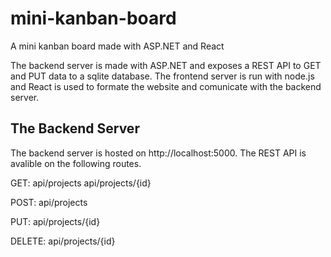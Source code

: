 # mini-kanban-board
A mini kanban board made with ASP.NET and React

The backend server is made with ASP.NET and exposes a REST API to GET and PUT data to a sqlite database. The frontend server is run with node.js and React is used to formate the website and comunicate with the backend server.

## The Backend Server
The backend server is hosted on http://localhost:5000.
The REST API is avalible on the following routes.

GET:
api/projects
api/projects/{id}

POST:
api/projects

PUT:
api/projects/{id}

DELETE:
api/projects/{id}
